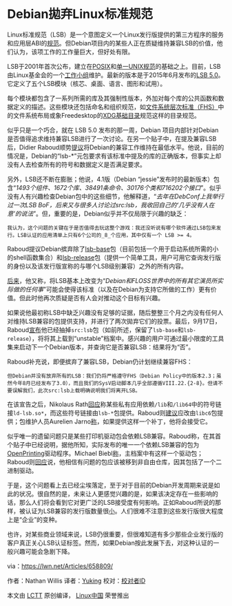 Debian拋弃Linux标准规范
=======================

Linux标准规范（LSB）是一个意图定义一个Linux发行版提供的第三方程序的服务和应用层ABI的[规范][1]。但Debian项目内的某些人正在质疑维持兼容LSB的价值，他们认为，该项工作的工作量巨大，但好处有限。

LSB于2001年首次公布，建立在[POSIX][2]和[单一UNIX规范][3]的基础之上。目前，LSB由Linux基金会的一个[工作小组][4]维护。最新的版本是于2015年6月发布的[LSB 5.0][5]。它定义了五个LSB模块（核芯、桌面、语言、图形和试用）。

每个模块都包含了一系列所需的库及其强制性版本，外加对每个库的公共函数和数据定义的描述。这些模块还包括命名和组织规范，如[文件系统层次标准（FHS）][6]中的文件系统布局或象Freedesktop的[XDG基础目录][7]规范这样的目录规范。

似乎只是一个巧合，就在 LSB 5.0 发布的那一周，Debian 项目内部针对Debian是否值得追求维持兼容LSB进行了一次讨论。在另一个贴子中，在提及兼容LSB后，Didier Raboud顺势[提议][8]将Debian的兼容工作维持在最低水平。他说，目前的情况是，Debian的“lsb-*”元包要求有该标准中提及的库的正确版本，但事实上却没有人去检查所有的符号和数据定义是否满足要求。

另外，LSB还不断在膨胀；他说，4.1版（Debian “jessie”发布时的最新版本）包含“*1493个组件、1672个库、38491条命令、30176个类和716202个接口*”。似乎没有人有兴趣检查Debian包中的这些细节，他解释道，“*去年在DebConf上我举行过一次LSB BoF，后来又与很多人讨论过src:lsb，我收回自己的‘几乎没有人在意’的说法*”。但，重要的是，Debian似乎并不仅局限于兴趣的缺乏：

	我认为，这个问题的关键在于是否值得去玩这整个游戏：我还没听说有哪个软件通过LSB包来发行。LSB认证的应用清单上只有6个公司的_8_个应用，其中仅有一个 LSB >= 4。

Raboud提议Debian摈弃除了[lsb-base][9]包（目前包括一个用于启动系统所需的小的shell函数集合）和[lsb-release][10]包（提供一个简单工具，用户可用它查询发行版的身份以及该发行版宣称的与哪个LSB级别兼容）之外的所有内容。

[后来][11]，他又称，将LSB基本上改变为“*Debian和FLOSS世界中的所有其它演员所实际做的任何事*”可能会使得该标准（以及在Debian为支持它所做的工作）更有价值。但此时他再次质疑是否有人会对推动这个目标有兴趣。

如果说他最初称LSB中缺乏兴趣没有足够的证据，随后整整三个月之内没有任何人对维持LSB兼容的包提供支持，并进行了两次拋弃它们的投票。最后，9月17日，Raboud[宣布][12]他已经抽掉`src:lsb`包（如前所述，保留了`lsb-base`和`lsb-release`），将将其上载到“unstable”档案中。感兴趣的用户可通过最小限度的工具集来启动下一个Debian版本，并查询它是否兼容LSB：结果将为“否”。

Raboud补充说，即便摈弃了兼容LSB，Debian仍计划继续兼容FHS：

	但Debian并没有放弃所有的LSB：我们仍将严格遵守FHS（Debian Policy中的版本2.3；虽然今年8月已经发布了3.0），而且我们的SysV启动脚本几乎全部遵循VIII.22.{2-8}。但请不要误解我们，此次src:lsb上载明确说明我们将离开LSB。

在该宣告之后，Nikolaus Rath[回应][13]称某些私有应用依赖`/lib`和`/lib64`中的符号链接`ld-lsb.so*`，而这些符号链接由`lsb-*`包提供。Raboud则[建议][14]应改由`libc6`包提供；包维护人员Aurelien Jarno[称][15]，如果提供这样一个补丁，他将会接受它。

似乎唯一的遗留问题只是某些打印机驱动包会依赖LSB兼容。Raboud称，在其首个贴子中已经说明，据他所知，实际发布的唯一一个依赖LSB兼容的包为[OpenPrinting][16]驱动程序。Michael Biebl[称][17]，主档案中有这样一个驱动包；Raboud则[回应][18]说，他相信有问题的包应该被移到非自由仓库，因其包括了一个二进制驱动。

于是，这个问题看上去已经尘埃落定，至于对于目前的Debian开发周期来说是如此的状况。很自然的是，未来让人更感觉兴趣的是，如果该决定存在一些影响的话，那么人们将会看到它对更广泛的LSB接受度有何影响。正如Raboud所说的那样，被认证为LSB兼容的发行版数量很[小][19]。人们很难不注意到这些发行版很大程度上是“企业”的变种。

也许，对某些商业领域来说，LSB仍很重要，但很难知道有多少那些企业发行版的客户真正关心LSB认证标签。然而，如果Debian按此发展下去，对这种认证的一般兴趣可能会急剧下降。

via：https://lwn.net/Articles/658809/

作者：Nathan Willis
译者：[Yuking](https://github.com/Yuking-net)
校对：[校对者ID](https://github.com/校对者ID)

本文由 [LCTT](https://github.com/LCTT/TranslateProject) 原创编译，
[Linux中国](https://linux.cn/) 荣誉推出


[1]:http://refspecs.linuxfoundation.org/lsb.shtml
[2]:https://en.wikipedia.org/wiki/POSIX
[3]:https://en.wikipedia.org/wiki/Single_UNIX_Specification
[4]:http://www.linuxfoundation.org/collaborate/workgroups/lsb
[5]:http://www.linuxfoundation.org/collaborate/workgroups/lsb/lsb-50
[6]:http://www.linuxfoundation.org/collaborate/workgroups/lsb/fhs
[7]:http://standards.freedesktop.org/basedir-spec/basedir-spec-0.6.html
[8]:https://lwn.net/Articles/658838/
[9]:https://packages.debian.org/sid/lsb-base
[10]:https://packages.debian.org/sid/lsb-release
[11]:https://lwn.net/Articles/658842/
[12]:/Articles/658843/
[13]:/Articles/658846/
[14]:/Articles/658847/
[15]:/Articles/658848/
[16]:http://www.linuxfoundation.org/collaborate/workgroups/openprinting/
[17]:/Articles/658844/
[18]:/Articles/658845/
[19]:https://www.linuxbase.org/lsb-cert/productdir.php?by_lsb

